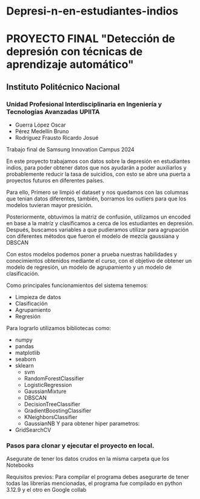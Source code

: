 # Depresi-n-en-estudiantes-indios
# PROYECTO FINAL "Detección de depresión con técnicas de aprendizaje automático"
## Instituto Politécnico Nacional
### Unidad Profesional Interdisciplinaria en Ingeniería y Tecnologías Avanzadas UPIITA

- Guerra López Oscar
- Pérez Medellín Bruno
- Rodríguez Frausto Ricardo Josué


Trabajo final de Samsung Innovation Campus 2024


En este proyecto trabajamos con datos sobre la depresión en estudiantes indios, para poder obtener datos que nos ayudarán a poder auxiliarlos y probablemente reducir la tasa de suicidios, con esto se abre una puerta a proyectos futuros en diferentes países.

Para ello, Primero se limpió el dataset y nos quedamos con las columnas que tenian datos diferentes, también, borramos los outliers para que los modelos tuvieran mayor presición.

Posteriormente, obtuvimos la matriz de confusión, utilizamos un encoded en base a la matríz y clasificamos a cerca de los estudiantes en depresión. Después, buscamos variables a que pudieramos utilizar para agrupación con diferentes métodos que fueron el modelo de mezcla gaussiana y DBSCAN 

Con estos modelos podemos poner a prueba nuestras habilidades y conocimientos obtenidos mediante el curso, con el objetivo de obtener un modelo de regresión, un modelo de agrupamiento y un modelo de clasificación.

Como principales funcionamientos del sistema tenemos:
- Limpieza de datos
- Clasificación
- Agrupamiento 
- Regresión

Para lograrlo utilizamos bibliotecas como:
- numpy
- pandas
- matplotlib
- seaborn
- sklearn 
    - svm 
    - RandomForestClassifier
    - LogisticRegression
    - GaussianMixture
    - DBSCAN
    - DecisionTreeClassifier
    - GradientBoostingClassifier
    - KNeighborsClassifier
    - GaussianNB
Y para obtener hiper parametros:
- GridSearchCV
 
### Pasos para clonar y ejecutar el proyecto en local.
Asegurate de tener los datos crudos en la misma carpeta que los Notebooks

Requisitos previos: Para compilar el programa debes asegurarte de tener todas las librerías mencionadas, el programa fue compilado en python 3.12.9 y el otro en Google collab 

